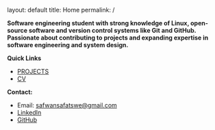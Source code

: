 layout: default
title: Home
permalink: /

**Software engineering student with strong knowledge of Linux, open-source software and version control systems like Git and GitHub. Passionate about contributing to projects and expanding expertise in software engineering and system design.**

**Quick Links**
- [PROJECTS](/projects/)
- [CV](/cv/)

**Contact:**  
- Email: [safwansafatswe@gmail.com](mailto:safwansafatswe@gmail.com)  
- [LinkedIn](https://www.linkedin.com/in/sfwnsft)
- [GitHub](https://github.com/sfwnsft)

